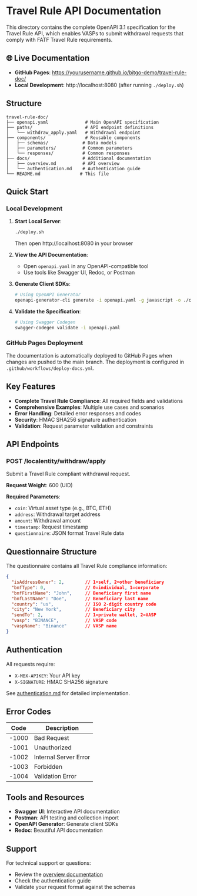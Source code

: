 # Travel Rule API Documentation

This directory contains the complete OpenAPI 3.1 specification for the Travel Rule API, which enables VASPs to submit withdrawal requests that comply with FATF Travel Rule requirements.

## 🌐 Live Documentation

- **GitHub Pages**: https://yourusername.github.io/bitgo-demo/travel-rule-doc/
- **Local Development**: http://localhost:8080 (after running `./deploy.sh`)

## Structure

```
travel-rule-doc/
├── openapi.yaml              # Main OpenAPI specification
├── paths/                    # API endpoint definitions
│   └── withdraw_apply.yaml   # Withdrawal endpoint
├── components/               # Reusable components
│   ├── schemas/             # Data models
│   ├── parameters/          # Common parameters
│   └── responses/           # Common responses
├── docs/                    # Additional documentation
│   ├── overview.md          # API overview
│   └── authentication.md    # Authentication guide
└── README.md               # This file
```

## Quick Start

### Local Development

1. **Start Local Server**:
   ```bash
   ./deploy.sh
   ```
   Then open http://localhost:8080 in your browser

2. **View the API Documentation**:
   - Open `openapi.yaml` in any OpenAPI-compatible tool
   - Use tools like Swagger UI, Redoc, or Postman

3. **Generate Client SDKs**:
   ```bash
   # Using OpenAPI Generator
   openapi-generator-cli generate -i openapi.yaml -g javascript -o ./client-sdk
   ```

4. **Validate the Specification**:
   ```bash
   # Using Swagger Codegen
   swagger-codegen validate -i openapi.yaml
   ```

### GitHub Pages Deployment

The documentation is automatically deployed to GitHub Pages when changes are pushed to the main branch. The deployment is configured in `.github/workflows/deploy-docs.yml`.

## Key Features

- **Complete Travel Rule Compliance**: All required fields and validations
- **Comprehensive Examples**: Multiple use cases and scenarios
- **Error Handling**: Detailed error responses and codes
- **Security**: HMAC SHA256 signature authentication
- **Validation**: Request parameter validation and constraints

## API Endpoints

### POST /localentity/withdraw/apply
Submit a Travel Rule compliant withdrawal request.

**Request Weight**: 600 (UID)

**Required Parameters**:
- `coin`: Virtual asset type (e.g., BTC, ETH)
- `address`: Withdrawal target address
- `amount`: Withdrawal amount
- `timestamp`: Request timestamp
- `questionnaire`: JSON format Travel Rule data

## Questionnaire Structure

The questionnaire contains all Travel Rule compliance information:

```json
{
  "isAddressOwner": 2,        // 1=self, 2=other beneficiary
  "bnfType": 0,               // 0=individual, 1=corporate
  "bnfFirstName": "John",     // Beneficiary first name
  "bnfLastName": "Doe",       // Beneficiary last name
  "country": "us",            // ISO 2-digit country code
  "city": "New York",         // Beneficiary city
  "sendTo": 2,                // 1=private wallet, 2=VASP
  "vasp": "BINANCE",          // VASP code
  "vaspName": "Binance"       // VASP name
}
```

## Authentication

All requests require:
- `X-MBX-APIKEY`: Your API key
- `X-SIGNATURE`: HMAC SHA256 signature

See [authentication.md](docs/authentication.md) for detailed implementation.

## Error Codes

| Code | Description |
|------|-------------|
| -1000 | Bad Request |
| -1001 | Unauthorized |
| -1002 | Internal Server Error |
| -1003 | Forbidden |
| -1004 | Validation Error |

## Tools and Resources

- **Swagger UI**: Interactive API documentation
- **Postman**: API testing and collection import
- **OpenAPI Generator**: Generate client SDKs
- **Redoc**: Beautiful API documentation

## Support

For technical support or questions:
- Review the [overview documentation](docs/overview.md)
- Check the authentication guide
- Validate your request format against the schemas
